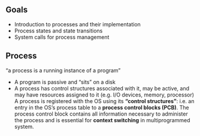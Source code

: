 ## Goals
- Introduction to processes and their implementation
- Process states and state transitions
- System calls for process management

## Process
“a process is a running instance of a program”
- A program is passive and “sits” on a disk
- A process has control structures associated with it, may be active, and may have resources assigned to it (e.g. I/O devices, memory, processor)
A process is registered with the OS using its **“control structures”**: i.e. an entry in the OS’s process table to a **process control blocks (PCB)**.
The process control block contains all information necessary to administer the process and is essential for **context switching** in multiprogrammed system.
